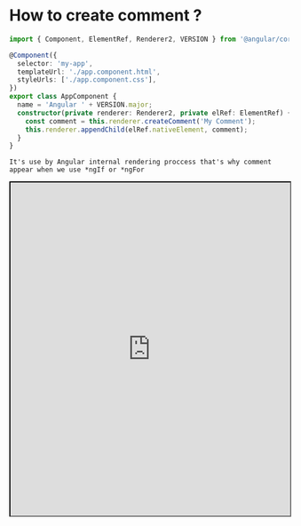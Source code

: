 # How to create comment ?


```typescript
import { Component, ElementRef, Renderer2, VERSION } from '@angular/core';

@Component({
  selector: 'my-app',
  templateUrl: './app.component.html',
  styleUrls: ['./app.component.css'],
})
export class AppComponent {
  name = 'Angular ' + VERSION.major;
  constructor(private renderer: Renderer2, private elRef: ElementRef) {
    const comment = this.renderer.createComment('My Comment');
    this.renderer.appendChild(elRef.nativeElement, comment);
  }
}


```

```admonish tldr
It's use by Angular internal rendering proccess that's why comment appear when we use *ngIf or *ngFor 
```

[<iframe width="100%" height="600px" src="https://stackblitz.com/edit/angular-cookbook-comment?file=src/app/app.component.ts"></iframe>]()
